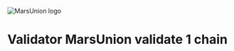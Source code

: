![MarsUnion logo](https://user-images.githubusercontent.com/93942801/154148059-37210507-3847-4024-8bae-d7309f44b33e.png)
# Validator MarsUnion validate 1 chain
